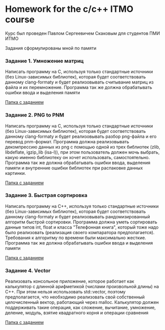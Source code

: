 # Homework for the c/c++ ITMO course

Курс был проведен Павлом Сергеевичем Скаковым для студентов ПМИ ИТМО

Задания сформулированы мной по памяти

### Задание 1. Умножение матриц

Написать программу на C, используя только стандартные источники (без Linux-зависимых библиотек), которая будет соответствовать данному clang-formatу и будет реализовывать считывание матриц из файла и их перемножение. Программа так же должна обрабатывать ошибки ввода и выделения памяти

[Папка с заданием](https://github.com/Vane4kaHochetProgat/itmo_c_cpp_course/tree/master/c_1-Vane4kaHochetProgat)

### Задание 2. PNG to PNM

Написать программу на C, используя только стандартные источники (без Linux-зависимых библиотек), которая будет соответствовать данному clang-formatу и будет реализовывать разбор png-файла и его перевод pnm-формат. Программа должна реализовывать декомпрессию данных из png с помощью одной из трех библиотек (zlib, libdeflate, igzip_lib (isa-l)), при этом пользователь должен мочь выбрать, какую именно библиотеку он хочет использовать, самостоятельно. Программа так же должна обрабатывать ошибки ввода, выделения памяти и внутренние ошибки библиотек при распаковке данных картинки.

[Папка с заданием](https://github.com/Vane4kaHochetProgat/itmo_c_cpp_course/tree/master/c_2-Vane4kaHochetProgat)

### Задание 3. Быстрая сортировка

Написать программу на C++, используя только стандартные источники (без Linux-зависимых библиотек), которая будет соответствовать данному clang-formatу и будет реализовывать рандомизированный алгоритм быстрой сортировки. Программа должна уметь сортировать данные типов int, float и класса "Телефонная книга", который тоже надо было реализовать (реализация своего компаратора предполагается). Требования к алгоритму по времени были максимально жесткие. Программа так же должна обрабатывать ошибки ввода и выделения памяти

[Папка с заданием](https://github.com/Vane4kaHochetProgat/itmo_c_cpp_course/tree/master/cpp_1-Vane4kaHochetProgat)

### Задание 4. Vector

Реализовать консольное приложение, которое работает как калькулятор с длинной арифметикой (числами произвольной длины) на C++. При этом нельзя использовать std::vector, поэтому предполагается, что необходимо реализовать свой собственный целочисленный вектор, работающий через malloc. Калькулятор должен поддерживать такие операция, как сложение, вычитание, умножение, деление, модуль, взятие квадратного корня и операции сравнения

[Папка с заданием](https://github.com/Vane4kaHochetProgat/itmo_c_cpp_course/tree/master/cpp_2-Vane4kaHochetProgat)
